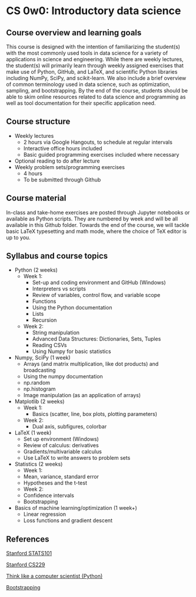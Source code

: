 # CS 0w0: Introductory data science

## Course overview and learning goals

This course is designed with the intention of familiarizing the student(s) with the most commonly used tools in data science for a variety of applications in science and engineering. While there are weekly lectures, the student(s) will primarily learn through weekly assigned exercises that make use of Python, GitHub, and LaTeX, and scientific Python libraries including NumPy, SciPy, and scikit-learn. We also include a brief overview of common terminology used in data science, such as optimization, sampling, and bootstrapping. By the end of the course, students should be able to skim online resources related to data science and programming as well as tool documentation for their specific application need.

## Course structure
- Weekly lectures
    - 2 hours via Google Hangouts, to schedule at regular intervals
    - Interactive office hours included
    - Basic guided programming exercises included where necessary
- Optional reading to do after lecture
- Weekly problem sets/programming exercises
    - 4 hours
    - To be submitted through Github

## Course material
In-class and take-home exercises are posted through Jupyter notebooks or available as Python scripts. They are numbered by week and will be all available in this Github folder. Towards the end of the course, we will tackle basic LaTeX typesetting and math mode, where the choice of TeX editor is up to you. 

## Syllabus and course topics
- Python (2 weeks)
    - Week 1:
        - Set-up and coding environment and GitHub (Windows)
        - Interpreters vs scripts
        - Review of variables, control flow, and variable scope
        - Functions
        - Using the Python documentation
        - Lists
        - Recursion
    - Week 2:
        - String manipulation
        - Advanced Data Structures: Dictionaries, Sets, Tuples
        - Reading CSVs
        - Using Numpy for basic statistics
- Numpy, SciPy (1 week)
    - Arrays (and matrix multiplication, like dot products) and broadcasting
    - Using the numpy documentation
    - np.random
    - np.histogram
    - Image manipulation (as an application of arrays)
- Matplotlib (2 weeks)
    - Week 1:
        - Basics (scatter, line, box plots, plotting parameters)
    - Week 2:
        - Dual axis, subfigures, colorbar
- LaTeX (1 week)
    - Set up environment (Windows)
    - Review of calculus: derivatives
    - Gradients/multivariable calculus
    - Use LaTeX to write answers to problem sets
- Statistics (2 weeks)
    - Week 1:
    - Mean, variance, standard error
    - Hypotheses and the t-test
    - Week 2:
    - Confidence intervals
    - Bootstrapping
- Basics of machine learning/optimization (1 week+)
    - Linear regression
    - Loss functions and gradient descent

## References
[Stanford STATS101](https://web.stanford.edu/class/stats101/)

[Stanford CS229](http://cs229.stanford.edu/syllabus.html)

[Think like a computer scientist (Python)](http://interactivepython.org/runestone/static/thinkcspy/index.html)

[Bootstrapping](http://galton.uchicago.edu/~eichler/stat24600/Handouts/bootstrap.pdf)
